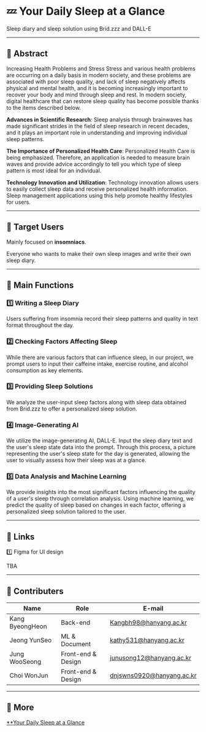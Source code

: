 # 💤 Your Daily Sleep at a Glance
Sleep diary and sleep solution using Brid.zzz and DALL-E
*****


## 🌆 Abstract
Increasing Health Problems and Stress Stress and various health problems are occurring on a daily basis in modern society, and these problems are associated with poor sleep quality, and lack of sleep negatively affects physical and mental health, and it is becoming increasingly important to recover your body and mind through sleep and rest. In modern society, digital healthcare that can restore sleep quality has become possible thanks to the items described below. 

**Advances in Scientific Research**: Sleep analysis through brainwaves has made significant strides in the field of sleep research in recent decades, and it plays an important role in understanding and improving individual sleep patterns. 

**The Importance of Personalized Health Care**: Personalized Health Care is being emphasized. Therefore, an application is needed to measure brain waves and provide advice accordingly to tell you which type of sleep pattern is most ideal for an individual. 

**Technology Innovation and Utilization**: Technology innovation allows users to easily collect sleep data and receive personalized health information. Sleep management applications using this help promote healthy lifestyles for users.


*****
## 🌆 Target Users
Mainly focused on **insomniacs**.

Everyone who wants to make their own sleep images and write their own sleep diary.

*****
## 🌆 Main Functions
### 1️⃣ Writing a Sleep Diary

Users suffering from insomnia record their sleep patterns and quality in text format throughout the day.

### 2️⃣ Checking Factors Affecting Sleep

While there are various factors that can influence sleep, in our project, we prompt users to input their caffeine intake, exercise routine, and alcohol consumption as key elements.

### 3️⃣ Providing Sleep Solutions

We analyze the user-input sleep factors along with sleep data obtained from Brid.zzz to offer a personalized sleep solution.

### 4️⃣ Image-Generating AI

We utilize the image-generating AI, DALL-E.
Input the sleep diary text and the user's sleep state data into the prompt.
Through this process, a picture representing the user's sleep state for the day is generated, allowing the user to visually assess how their sleep was at a glance.

### 5️⃣ Data Analysis and Machine Learning

We provide insights into the most significant factors influencing the quality of a user's sleep through correlation analysis.
Using machine learning, we predict the quality of sleep based on changes in each factor, offering a personalized sleep solution tailored to the user.

*****
## 🌆 Links
1️⃣ Figma for UI design


TBA

*****
## 🌆 Contributers
|**Name**|**Role**|**E-mail**|
|---|---|---|
|Kang ByeongHeon|Back-end|Kangbh98@hanyang.ac.kr|
|Jeong YunSeo|ML & Document|kathy531@hanyang.ac.kr|
|Jung WooSeong|Front-end & Design|junusong12@hanyang.ac.kr|
|Choi WonJun|Front-end & Design|dnjswns0920@hanyang.ac.kr|
*****

## 🌆 More
<a href="https://www.notion.so/Your-Daily-Sleep-at-a-Glance-29b86ced27774ab29bcb64310a8659d9" target="_blank">**Your Daily Sleep at a Glance</a>

<!--
**choijungkang/choijungkang** is a ✨ _special_ ✨ repository because its `README.md` (this file) appears on your GitHub profile.

Here are some ideas to get you started:

- 🔭 I’m currently working on ...
- 🌱 I’m currently learning ...
- 👯 I’m looking to collaborate on ...
- 🤔 I’m looking for help with ...
- 💬 Ask me about ...
- 📫 How to reach me: ...
- 😄 Pronouns: ...
- ⚡ Fun fact: ...
-->
